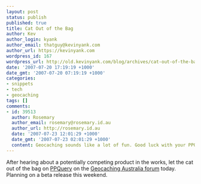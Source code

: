 ```yaml
---
layout: post
status: publish
published: true
title: Cat Out of the Bag
author: Kev
author_login: kyank
author_email: thatguy@kevinyank.com
author_url: https://kevinyank.com
wordpress_id: 167
wordpress_url: http://old.kevinyank.com/blog/archives/cat-out-of-the-bag
date: '2007-07-20 17:19:19 +1000'
date_gmt: '2007-07-20 07:19:19 +1000'
categories:
- snippets
- tech
- geocaching
tags: []
comments:
- id: 39513
  author: Rosemary
  author_email: rosemary@rosemary.id.au
  author_url: http://rosemary.id.au
  date: '2007-07-23 12:01:29 +1000'
  date_gmt: '2007-07-23 02:01:29 +1000'
  content: Geocaching sounds like a lot of fun. Good luck with your PPQuery project.
---
```

<p>After hearing about a potentially competing product in the works, let the cat out of the bag on <a href="https://kevinyank.com/posts/new-project-pocket-pocket-query">PPQuery</a> on the <a href="http://forum.geocaching.com.au/viewtopic.php?t=8634">Geocaching Australia forum</a> today. Planning on a beta release this weekend.</p>
